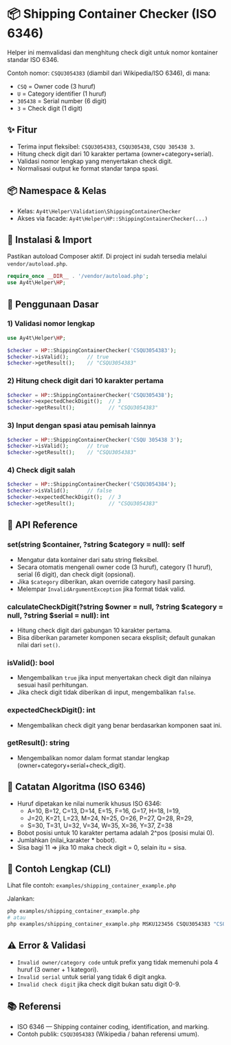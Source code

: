 # 📦 Shipping Container Checker (ISO 6346)

Helper ini memvalidasi dan menghitung check digit untuk nomor kontainer standar ISO 6346.

Contoh nomor: `CSQU3054383` (diambil dari Wikipedia/ISO 6346), di mana:
- `CSQ` = Owner code (3 huruf)
- `U` = Category identifier (1 huruf)
- `305438` = Serial number (6 digit)
- `3` = Check digit (1 digit)

## ✨ Fitur
- Terima input fleksibel: `CSQU3054383`, `CSQU305438`, `CSQU 305438 3`.
- Hitung check digit dari 10 karakter pertama (owner+category+serial).
- Validasi nomor lengkap yang menyertakan check digit.
- Normalisasi output ke format standar tanpa spasi.

## 📦 Namespace & Kelas
- Kelas: `Ay4t\Helper\Validation\ShippingContainerChecker`
- Akses via facade: `Ay4t\Helper\HP::ShippingContainerChecker(...)`

## 🔧 Instalasi & Import
Pastikan autoload Composer aktif. Di project ini sudah tersedia melalui `vendor/autoload.php`.

```php
require_once __DIR__ . '/vendor/autoload.php';
use Ay4t\Helper\HP;
```

## 🚀 Penggunaan Dasar

### 1) Validasi nomor lengkap
```php
use Ay4t\Helper\HP;

$checker = HP::ShippingContainerChecker('CSQU3054383');
$checker->isValid();      // true
$checker->getResult();    // "CSQU3054383"
```

### 2) Hitung check digit dari 10 karakter pertama
```php
$checker = HP::ShippingContainerChecker('CSQU305438');
$checker->expectedCheckDigit();  // 3
$checker->getResult();           // "CSQU3054383"
```

### 3) Input dengan spasi atau pemisah lainnya
```php
$checker = HP::ShippingContainerChecker('CSQU 305438 3');
$checker->isValid();      // true
$checker->getResult();    // "CSQU3054383"
```

### 4) Check digit salah
```php
$checker = HP::ShippingContainerChecker('CSQU3054384');
$checker->isValid();      // false
$checker->expectedCheckDigit();  // 3
$checker->getResult();           // "CSQU3054383"
```

## 🧠 API Reference

### set(string $container, ?string $category = null): self
- Mengatur data kontainer dari satu string fleksibel.
- Secara otomatis mengenali owner code (3 huruf), category (1 huruf), serial (6 digit), dan check digit (opsional).
- Jika `$category` diberikan, akan override category hasil parsing.
- Melempar `InvalidArgumentException` jika format tidak valid.

### calculateCheckDigit(?string $owner = null, ?string $category = null, ?string $serial = null): int
- Hitung check digit dari gabungan 10 karakter pertama.
- Bisa diberikan parameter komponen secara eksplisit; default gunakan nilai dari `set()`.

### isValid(): bool
- Mengembalikan `true` jika input menyertakan check digit dan nilainya sesuai hasil perhitungan.
- Jika check digit tidak diberikan di input, mengembalikan `false`.

### expectedCheckDigit(): int
- Mengembalikan check digit yang benar berdasarkan komponen saat ini.

### getResult(): string
- Mengembalikan nomor dalam format standar lengkap (owner+category+serial+check_digit).

## 🧮 Catatan Algoritma (ISO 6346)
- Huruf dipetakan ke nilai numerik khusus ISO 6346:
  - A=10, B=12, C=13, D=14, E=15, F=16, G=17, H=18, I=19,
  - J=20, K=21, L=23, M=24, N=25, O=26, P=27, Q=28, R=29,
  - S=30, T=31, U=32, V=34, W=35, X=36, Y=37, Z=38
- Bobot posisi untuk 10 karakter pertama adalah 2^pos (posisi mulai 0).
- Jumlahkan (nilai_karakter * bobot).
- Sisa bagi 11 => jika 10 maka check digit = 0, selain itu = sisa.

## 🧪 Contoh Lengkap (CLI)
Lihat file contoh: `examples/shipping_container_example.php`

Jalankan:
```bash
php examples/shipping_container_example.php
# atau
php examples/shipping_container_example.php MSKU123456 CSQU3054383 "CSQU 305438 3"
```

## ⚠️ Error & Validasi
- `Invalid owner/category code` untuk prefix yang tidak memenuhi pola 4 huruf (3 owner + 1 kategori).
- `Invalid serial` untuk serial yang tidak 6 digit angka.
- `Invalid check digit` jika check digit bukan satu digit 0-9.

## 📚 Referensi
- ISO 6346 — Shipping container coding, identification, and marking.
- Contoh publik: `CSQU3054383` (Wikipedia / bahan referensi umum).

